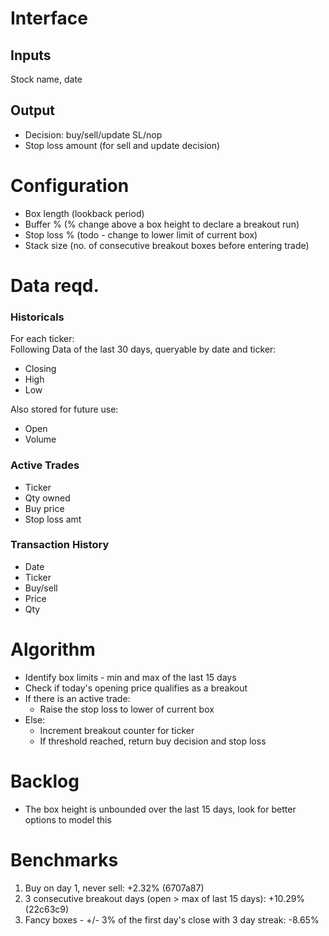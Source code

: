 # Interface

## Inputs

Stock name, date

## Output

- Decision: buy/sell/update SL/nop
- Stop loss amount (for sell and update decision)


# Configuration

- Box length (lookback period)
- Buffer % (% change above a box height to declare a breakout run)
- Stop loss % (todo - change to lower limit of current box)
- Stack size (no. of consecutive breakout boxes before entering trade)

# Data reqd.

### Historicals

For each ticker:  
Following Data of the last 30 days, queryable by date and ticker:
- Closing
- High
- Low

Also stored for future use:
- Open
- Volume

### Active Trades

- Ticker
- Qty owned
- Buy price
- Stop loss amt

### Transaction History

- Date
- Ticker
- Buy/sell
- Price
- Qty

# Algorithm

- Identify box limits - min and max of the last 15 days
- Check if today's opening price qualifies as a breakout
- If there is an active trade:
  - Raise the stop loss to lower of current box
- Else:
  - Increment breakout counter for ticker
  - If threshold reached, return buy decision and stop loss

# Backlog
- The box height is unbounded over the last 15 days, look for better options to model this

# Benchmarks

1. Buy on day 1, never sell: +2.32% (6707a87)
2. 3 consecutive breakout days (open > max of last 15 days): +10.29% (22c63c9)
3. Fancy boxes - +/- 3% of the first day's close with 3 day streak: -8.65%